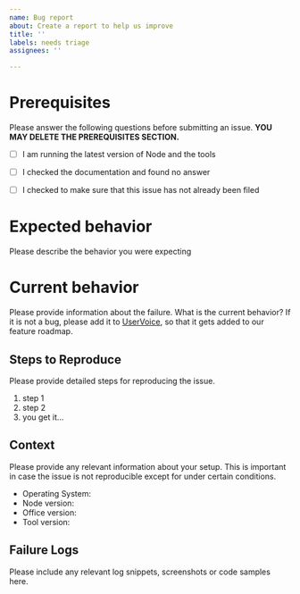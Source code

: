 ```yaml
---
name: Bug report
about: Create a report to help us improve
title: ''
labels: needs triage
assignees: ''

---
```


# Prerequisites

Please answer the following questions before submitting an issue. 
**YOU MAY DELETE THE PREREQUISITES SECTION.**
- [ ] I am running the latest version of Node and the tools
- [ ] I checked the documentation and found no answer
- [ ] I checked to make sure that this issue has not already been filed


# Expected behavior

Please describe the behavior you were expecting


# Current behavior

Please provide information about the failure. What is the current behavior? If it is not a bug, please add it to [UserVoice](https://officespdev.uservoice.com/forums/224641-feature-requests-and-feedback/category/164751-office-developer-tools), so that it gets added to our feature roadmap.


## Steps to Reproduce

Please provide detailed steps for reproducing the issue.

1. step 1
2. step 2
3. you get it...


## Context

Please provide any relevant information about your setup. This is important in case the issue is not reproducible except for under certain conditions.

* Operating System:
* Node version:
* Office version:
* Tool version:

## Failure Logs

Please include any relevant log snippets, screenshots or code samples here.
